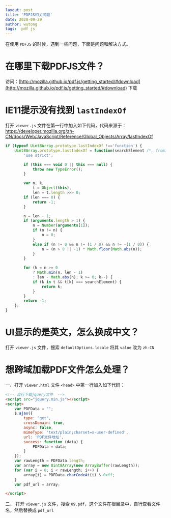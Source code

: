 ```yaml
---
layout: post
title: 'PDFJS相关问题'
date: 2020-09-29
author: wutong
tags:  pdf js
---
```


在使用 `PDFJS` 的时候，遇到一些问题，下面是问题和解决方式。

# 在哪里下载PDFJS文件？

访问：[http://mozilla.github.io/pdf.js/getting_started/#download](http://mozilla.github.io/pdf.js/getting_started/#download) 下载

# IE11提示没有找到 `lastIndexOf` 

打开 `viewer.js` 文件在第一行中加入如下代码，代码来源于：https://developer.mozilla.org/zh-CN/docs/Web/JavaScript/Reference/Global_Objects/Array/lastIndexOf

```js
if (typeof Uint8Array.prototype.lastIndexOf !=='function') {
    Uint8Array.prototype.lastIndexOf = function(searchElement /*, fromIndex*/) {
        'use strict';

        if (this === void 0 || this === null) {
            throw new TypeError();
        }

        var n, k,
            t = Object(this),
            len = t.length >>> 0;
        if (len === 0) {
            return -1;
        }

        n = len - 1;
        if (arguments.length > 1) {
            n = Number(arguments[1]);
            if (n != n) {
                n = 0;
            }
            else if (n != 0 && n != (1 / 0) && n != -(1 / 0)) {
                n = (n > 0 || -1) * Math.floor(Math.abs(n));
            }
        }

        for (k = n >= 0
            ? Math.min(n, len - 1)
            : len - Math.abs(n); k >= 0; k--) {
            if (k in t && t[k] === searchElement) {
                return k;
            }
        }
        return -1;
    };
}
```

# UI显示的是英文，怎么换成中文？

打开 `viewer.js` 文件，搜索 `defaultOptions.locale` 将其 `value`  改为 `zh-CN`

# 想跨域加载PDF文件怎么处理？

一、打开 `viewer.html` 文件 `<head>` 中第一行加入如下代码： 

```html
<!-- 自行下载jquery文件  -->
<script src="jquery.min.js"></script>
<script>
    var PDFData = "";
    $.ajax({
        type: "get",
        crossDomain: true,
        async: false,
        mimeType: 'text/plain;charset=x-user-defined',
        url: 'PDF文件地址',
        success: function (data) {
            PDFData = data;
        }
    });
    var rawLength = PDFData.length;
    var array = new Uint8Array(new ArrayBuffer(rawLength));
    for (var i = 0; i < rawLength; i++) {
        array[i] = PDFData.charCodeAt(i) & 0xff;
    }
    var pdf_url = array;

</script>
```

二、 打开 `viewer.js` 文件，搜索 `09.pdf`，这个文件在根目录中，自行查看文件名，然后替换成 `pdf_url`



